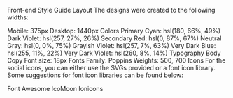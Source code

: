 Front-end Style Guide
Layout
The designs were created to the following widths:

Mobile: 375px
Desktop: 1440px
Colors
Primary
Cyan: hsl(180, 66%, 49%)
Dark Violet: hsl(257, 27%, 26%)
Secondary
Red: hsl(0, 87%, 67%)
Neutral
Gray: hsl(0, 0%, 75%)
Grayish Violet: hsl(257, 7%, 63%)
Very Dark Blue: hsl(255, 11%, 22%)
Very Dark Violet: hsl(260, 8%, 14%)
Typography
Body Copy
Font size: 18px
Fonts
Family: Poppins
Weights: 500, 700
Icons
For the social icons, you can either use the SVGs provided or a font icon library. Some suggestions for font icon libraries can be found below:

Font Awesome
IcoMoon
Ionicons